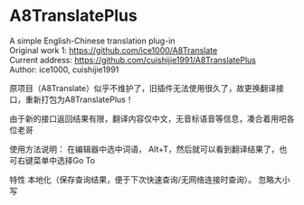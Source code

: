 # A8TranslatePlus

<!-- Plugin description -->
A simple English-Chinese translation plug-in <br>
Original work 1: https://github.com/ice1000/A8Translate   <br>
Current address: https://github.com/cuishijie1991/A8TranslatePlus  <br>
Author: ice1000, cuishijie1991
<!-- Plugin description end -->

原项目（A8Translate）似乎不维护了，旧插件无法使用很久了，故更换翻译接口，重新打包为A8TranslatePlus！

由于新的接口返回结果有限，翻译内容仅中文，无音标语音等信息，凑合着用吧各位老哥

使用方法说明：
在编辑器中选中词语， Alt+T，然后就可以看到翻译结果了，也可右键菜单中选择Go To



特性
本地化（保存查询结果，便于下次快速查询/无网络连接时查询）。
忽略大小写
